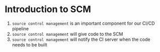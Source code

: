 # Introduction to SCM

1. `source control management` is an important component for our CI/CD pipeline
2. `source control management` will give code to the SCM
3. `source control management` will notify the CI server when the code needs to be built

#